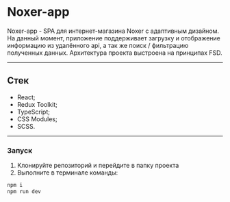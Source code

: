 # Noxer-app

Noxer-app - SPA для интернет-магазина Noxer с адаптивным дизайном. На данный момент, приложение поддерживает загрузку и отображение информацию из удалённого api, а так же поиск / фильтрацию полученных данных. Архитектура проекта выстроена на принципах FSD.

---

## Стек

- React;
- Redux Toolkit;
- TypeScript;
- CSS Modules;
- SCSS.

---

### Запуск

1. Клонируйте репозиторий и перейдите в папку проекта
2. Выполните в терминале команды:

```bash
npm i
npm run dev
```
